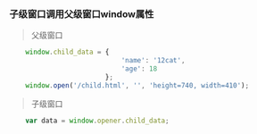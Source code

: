 ### 子级窗口调用父级窗口window属性
> 父级窗口
``` js
    window.child_data = {
                            'name': '12cat',
                            'age': 18
                        };
    window.open('/child.html', '', 'height=740, width=410');
```
> 子级窗口
``` javaScript
    var data = window.opener.child_data;
```